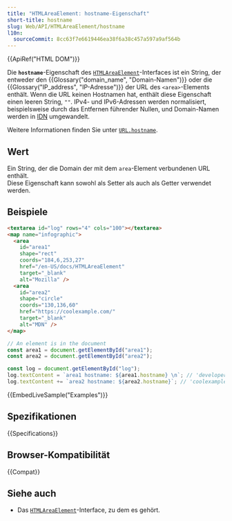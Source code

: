 ```yaml
---
title: "HTMLAreaElement: hostname-Eigenschaft"
short-title: hostname
slug: Web/API/HTMLAreaElement/hostname
l10n:
  sourceCommit: 8cc63f7e6619446ea38f6a38c457a597a9af564b
---
```


{{ApiRef("HTML DOM")}}

Die **`hostname`**-Eigenschaft des [`HTMLAreaElement`](/de/docs/Web/API/HTMLAreaElement)-Interfaces ist ein String, der entweder den {{Glossary("domain_name", "Domain-Namen")}} oder die {{Glossary("IP_address", "IP-Adresse")}} der URL des `<area>`-Elements enthält. Wenn die URL keinen Hostnamen hat, enthält diese Eigenschaft einen leeren String, `""`. IPv4- und IPv6-Adressen werden normalisiert, beispielsweise durch das Entfernen führender Nullen, und Domain-Namen werden in [IDN](https://de.wikipedia.org/wiki/Internationalized_Domain_Name) umgewandelt.

Weitere Informationen finden Sie unter [`URL.hostname`](/de/docs/Web/API/URL/hostname).

## Wert

Ein String, der die Domain der mit dem `area`-Element verbundenen URL enthält.  
Diese Eigenschaft kann sowohl als Setter als auch als Getter verwendet werden.

## Beispiele

```html
<textarea id="log" rows="4" cols="100"></textarea>
<map name="infographic">
  <area
    id="area1"
    shape="rect"
    coords="184,6,253,27"
    href="/en-US/docs/HTMLAreaElement"
    target="_blank"
    alt="Mozilla" />
  <area
    id="area2"
    shape="circle"
    coords="130,136,60"
    href="https://coolexample.com/"
    target="_blank"
    alt="MDN" />
</map>
```

```js
// An element is in the document
const area1 = document.getElementById("area1");
const area2 = document.getElementById("area2");

const log = document.getElementById("log");
log.textContent = `area1 hostname: ${area1.hostname} \n`; // 'developer.mozilla.org'
log.textContent += `area2 hostname: ${area2.hostname}`; // 'coolexample.com'
```

{{EmbedLiveSample("Examples")}}

## Spezifikationen

{{Specifications}}

## Browser-Kompatibilität

{{Compat}}

## Siehe auch

- Das [`HTMLAreaElement`](/de/docs/Web/API/HTMLAreaElement)-Interface, zu dem es gehört.
